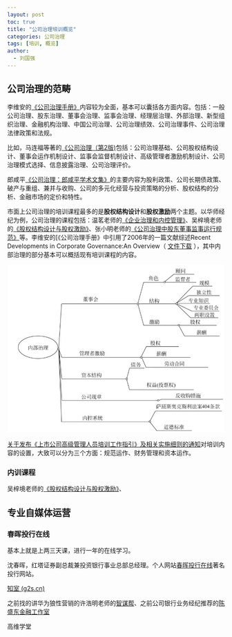 ```yaml
---
layout: post
toc: true
title: "公司治理培训概览"
categories: 公司治理
tags: [培训, 概览]
author:
  - 刘国强
---
```


## 公司治理的范畴
李维安的[《公司治理手册》](https://item.jd.com/11768176.html?cu=true)内容较为全面，基本可以囊括各方面内容。包括：一般公司治理、股东治理、董事会治理、监事会治理、经理层治理、外部治理、新型组织治理、金融机构治理、中国公司治理、公司治理绩效、公司治理事件、公司治理法律政策和法规。

比如，马连福等著的[《公司治理（第2版)](https://item.jd.com/12795318.html?cu=true)包括：公司治理基础、公司股权结构设计、董事会运作机制设计、监事会监督机制设计、高级管理者激励机制设计、公司治理模式选择、信息披露治理、公司治理评价。

郎咸平[《公司治理：郎咸平学术文集》](https://item.jd.com/11467750.html?cu=true)的主要内容为股利政策、公司长期债政策、破产与重组、兼并与收购、公司的多元化经营与投资策略的分析、股权结构的分析、金融市场的定价和特性。

市面上公司治理的培训课程最多的是**股权结构设计**和**股权激励**两个主题。以华师经纪为例，公司治理的课程包括：温茗老师的[《企业治理和内控管理》](http://www.huashijingji.com/course_details?courseid=25707)、吴梓境老师的[《股权结构设计与股权激励》](http://www.huashijingji.com/course_details?courseid=5675#anchor_2)、张小明老师的[《公司治理中股东董事监事运行规范》](http://www.huashijingji.com/course_details?courseid=13528)等。李维安的[《公司治理手册》中引用了2006年的一篇文献综述Recent Developments in Corporate Governance:An Overview（ [文件下载](/files/gillan2006.pdf) ），其中内部治理的部分基本可以概括现有培训课程的内容。

![internal](/images/internal.png)

[关于发布《上市公司高级管理人员培训工作指引》及相关实施细则的通知](http://www.csrc.gov.cn/pub/newsite/flb/flfg/bmgf/ssgs/gszl/201012/t20101231_189742.html)对培训内容的设置，大致可以分为三个方面：规范运作、财务管理和资本运作。

### 内训课程

吴梓境老师的[《股权结构设计与股权激励》](http://www.huashijingji.com/course_details?courseid=5675)、

## 专业自媒体运营

### 春晖投行在线

基本上就是上两三天课，进行一年的在线学习。

沈春晖，红塔证券副总裁兼投资银行事业总部总经理。个人网站[春晖投行在线](http://www.shenchunhui.com/)著名投行网站。



[知室 (g2s.cn)](https://www.g2s.cn/)

之前找的讲华为狼性营销的许浩明老师的[智谋帮](http://www.zmbthink.com/gywm)、之前公司银行业务经纪推荐的[陈盛东金融工作室](http://chenshengdong.net/)

高维学堂



